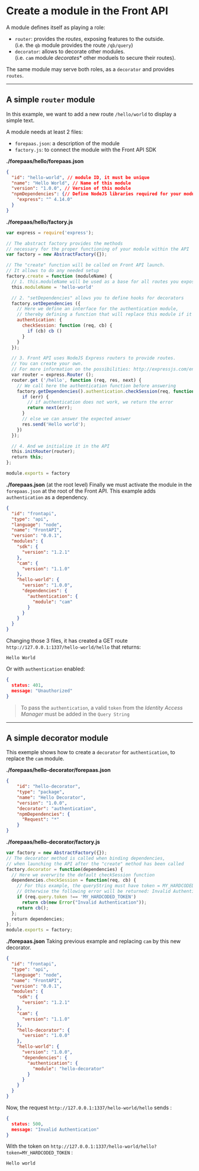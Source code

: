 # Create a module in the Front API

A module defines itself as playing a role: 
* `router`: provides the *routes*, exposing features to the outside.  
(i.e. the `qb` module provides the route `/qb/query`)
* `decorator`: allows to decorate other modules.  
(i.e. `cam` module *decorates** other moduels to secure their routes).

The same module may serve both roles, as a `decorator` and provides `routes`.

---
## A simple `router` module

In this example, we want to add a new route `/hello/world` to display a simple text.


A module needs at least 2 files:
* `forepaas.json`: a description of the module
* `factory.js`: to connect the module with the Front API SDK


**./forepaas/hello/forepaas.json**
```json
{
  "id": "hello-world", // module ID, it must be unique
  "name": "Hello World", // Name of this module
  "version": "1.0.0", // Version of this module
  "npmDependencies": {// Define NodeJS libraries required for your module
    "express": "^ 4.14.0"
  }
}
```

**./forepaas/hello/factory.js**
```js
var express = require('express');

// The abstract factory provides the methods
// necessary for the proper functioning of your module within the API
var factory = new AbstractFactory({});

// The "create" function will be called on Front API launch.
// It allows to do any needed setup
factory.create = function (moduleName) {
  // 1. this.moduleName will be used as a base for all routes you expose
  this.moduleName = 'hello-world'

  // 2. "setDependencies" allows you to define hooks for decorators
  factory.setDependencies ({
    // Here we define an interface for the authentication module,
    // thereby defining a function that will replace this module if it is not present
    authentication: {
      checkSession: function (req, cb) {
        if (cb) cb ()
      }
    }
  });

  // 3. Front API uses NodeJS Express routers to provide routes.
  // You can create your own.
  // For more information on the possibilities: http://expressjs.com/en/guide/routing.html
  var router = express.Router ();
  router.get ('/hello', function (req, res, next) {
    // We call here the authentication function before answering
    factory.getDependencies().authentication.checkSession(req, function(err){
      if (err) {
        // if authentication does not work, we return the error
        return next(err);
      }
      // else we can answer the expected answer
      res.send('Hello world');
    })
  });

  // 4. And we initialize it in the API
  this.initRouter(router);
  return this;
};

module.exports = factory
```

**./forepaas.json** (at the root level)
Finally we must activate the module in the `forepaas.json` at the root of the Front API.
This example adds `authentication` as a dependency.
```json
{
  "id": "frontapi",
  "type": "api",
  "language": "node",
  "name": "FrontAPI",
  "version": "0.0.1",
  "modules": {
    "sdk": {
      "version": "1.2.1"
    },
    "cam": {
      "version": "1.1.0"
    },
    "hello-world": {
      "version": "1.0.0",
      "dependencies": {
        "authentication": {
          "module": "cam"
        }
      }
    }
  }
}
```

Changing those 3 files, it has created a GET route `http://127.0.0.1:1337/hello-world/hello` that returns:
```
Hello World
```

Or with `authentication` enabled:

```json
{
  status: 401,
  message: "Unauthorized"
}
```

> To pass the `authentication`, a valid `token` from the *Identity Access Manager* must be added in the `Query String`

---
## A simple decorator module

This exemple shows how to create a `decorator` for `authentication`, to replace the `cam` module.

**./forepaas/hello-decorator/forepaas.json**
```json
{
    "id": "hello-decorator",
    "type": "package",
    "name": "Hello Decorator",
    "version": "1.0.0",
    "decorator": "authentication",
    "npmDependencies": {
      "Request": "*"
    }
}
```
**./forepaas/hello-decorator/factory.js**
```js
var factory = new AbstractFactory({});
// The decorator method is called when binding dependencies,
// when launching the API after the "create" method has been called
factory.decorator = function(dependencies) {
  // Here we overwrite the default checkSession function
  dependencies.checkSession = function(req, cb) {
    // For this example, the queryString must have token = MY_HARDCODED_TOKEN
    // Otherwise the following error will be returned: Invalid Authentication
    if (req.query.token !== 'MY_HARDCODED_TOKEN')
      return cb(new Error("Invalid Authentication"));
    return cb();
  };
  return dependencies;
};
module.exports = factory;
```

**./forepaas.json**
Taking previous example and replacing `cam` by this new decorator.
```json
{
  "id": "frontapi",
  "type": "api",
  "language": "node",
  "name": "FrontAPI",
  "version": "0.0.1",
  "modules": {
    "sdk": {
      "version": "1.2.1"
    },
    "cam": {
      "version": "1.1.0"
    },
    "hello-decorator": {
      "version": "1.0.0"
    },
    "hello-world": {
      "version": "1.0.0",
      "dependencies": {
        "authentication": {
          "module": "hello-decorator"
        }
      }
    }
  }
}
```

Now, the request `http://127.0.0.1:1337/hello-world/hello` sends :
```json
{
  status: 500,
  message: "Invalid Authentication"
}
```

With the token on `http://127.0.0.1:1337/hello-world/hello?token=MY_HARDCODED_TOKEN` : 
```
Hello world
```

 